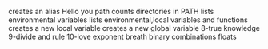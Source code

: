 creates an alias
Hello you
path
counts directories in PATH
lists environmental variables
lists environmental,local variables and functions
 creates a new local variable
creates a new global variable
8-true knowledge
9-divide and rule
10-love exponent breath
binary
combinations
floats
